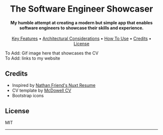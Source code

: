 <h1 align="center">
The Software Engineer Showcaser
  <br>
</h1>

<h4 align="center">My humble attempt at creating a modern but simple app that enables software engineers to showcase their skills and experience.</h4>

<p align="center">
  <a href="#key-features">Key Features</a> •
  <a href="#key-features">Architectural Considerations</a> •
  <a href="#how-to-use">How To Use</a> •
  <a href="#credits">Credits</a> •
  <a href="#license">License</a>
</p>

To Add: Gif image here that showcases the CV  
To Add: links to my website

## Credits

- Inspired by <a href="https://gitlab.com/nfriend/nuxt-resume">Nathan Friend's Nuxt Resume</a>
- CV template by <a href="https://github.com/dnl-blkv/mcdowell-cv">McDowell CV</a>
- Bootstrap icons

## License

MIT

---
